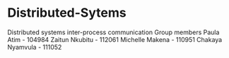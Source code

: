 # Distributed-Sytems
Distributed systems inter-process communication
Group members 
Paula Atim - 104984
Zaitun Nkubitu - 112061
Michelle Makena - 110951
Chakaya Nyamvula - 111052
